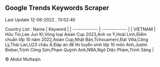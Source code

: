 

## Google Trends Keywords Scraper 
 
Last Update 12-06-2022 , 13:02:40

Country List :
 Name  | Keyword |
| ------------- | ------------- |
| VIETNAM | Hữu Tín,Lee Jun Ki,Vòng loại Asian Cup 2023,Anh vs Ý,Hoài Linh,Điểm chuẩn lớp 10 năm 2022,Asian Cup,Nhật Bản,Tchouameni,Đạt Villa,Công Lý,Thái Lan,U23 châu Á,Đáp án đề thi tuyển sinh lớp 10 môn Anh,Justin Bieber,Trịnh Công Sơn,Phạm Quỳnh Anh,NBA,Ngô Diệc Phàm,Trịnh Sảng |



© Abdul Muttaqin 
